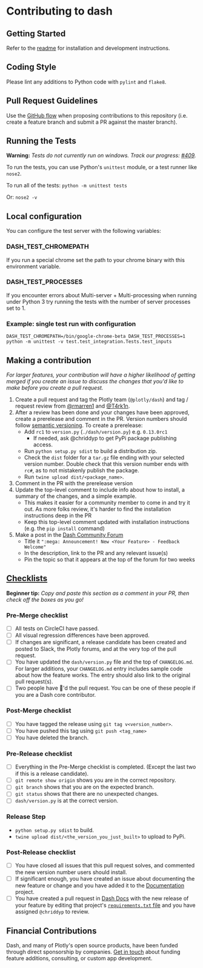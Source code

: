 # Contributing to dash

## Getting Started

Refer to the [readme](README.md) for installation and development instructions.

## Coding Style

Please lint any additions to Python code with `pylint` and `flake8`.

## Pull Request Guidelines

Use the [GitHub flow][] when proposing contributions to this repository (i.e. create a feature branch and submit a PR against the master branch).

## Running the Tests

**Warning:** _Tests do not currently run on windows. Track our progress: [#409](https://github.com/plotly/dash/issues/409)._

To run the tests, you can use Python's `unittest` module, or a test runner like `nose2`.

To run all of the tests:
`python -m unittest tests`

Or:
`nose2 -v`

## Local configuration
You can configure the test server with the following variables:
### DASH_TEST_CHROMEPATH
If you run a special chrome set the path to your chrome binary with this environment variable.

### DASH_TEST_PROCESSES
If you encounter errors about Multi-server + Multi-processing when running under Python 3 try running the tests with the number of server processes set to 1.

### Example: single test run with configuration
```
DASH_TEST_CHROMEPATH=/bin/google-chrome-beta DASH_TEST_PROCESSES=1 python -m unittest -v test.test_integration.Tests.test_inputs
```

## Making a contribution
_For larger features, your contribution will have a higher likelihood of getting merged if you create an issue to discuss the changes that you'd like to make before you create a pull request._

1. Create a pull request and tag the Plotly team (`@plotly/dash`) and tag / request review from [@rmarren1](https://github.com/rmarren1) and [@T4rk1n](https://github.com/T4rk1n).
2. After a review has been done and your changes have been approved, create a prerelease and comment in the PR. Version numbers should follow [semantic versioning][]. To create a prerelease:
    * Add `rc1` to `version.py` (`./dash/version.py`) e.g. `0.13.0rc1`
        - If needed, ask @chriddyp to get PyPi package publishing access.
    * Run `python setup.py sdist` to build a distribution zip.
    * Check the `dist` folder for a `tar.gz` file ending with your selected version number. Double check that this version number ends with `rc#`, as to not mistakenly publish the package.
    * Run `twine upload dist/<package_name>`.
3. Comment in the PR with the prerelease version
4. Update the top-level comment to include info about how to install, a summary of the changes, and a simple example.
    * This makes it easier for a community member to come in and try it out. As more folks review, it's harder to find the installation instructions deep in the PR
    * Keep this top-level comment updated with installation instructions (e.g. the `pip install` command)
5. Make a post in the [Dash Community Forum][]
    * Title it `":mega: Announcement! New <Your Feature> - Feedback Welcome"`
    * In the description, link to the PR and any relevant issue(s)
    * Pin the topic so that it appears at the top of the forum for two weeks

## [Checklists](http://rs.io/unreasonable-effectiveness-of-checklists/)
**Beginner tip:** _Copy and paste this section as a comment in your PR, then check off the boxes as you go!_
### Pre-Merge checklist
- [ ] All tests on CircleCI have passed.
- [ ] All visual regression differences have been approved.
- [ ] If changes are significant, a release candidate has been created and posted to Slack, the Plotly forums, and at the very top of the pull request.
- [ ] You have updated the `dash/version.py` file and the top of `CHANGELOG.md`. For larger additions, your `CHANGELOG.md` entry includes sample code about how the feature works. The entry should also link to the original pull request(s).
- [ ] Two people have :dancer:'d the pull request. You can be one of these people if you are a Dash core contributor.

### Post-Merge checklist
- [ ] You have tagged the release using `git tag v<version_number>`.
- [ ] You have pushed this tag using `git push <tag_name>`
- [ ] You have deleted the branch.

### Pre-Release checklist
- [ ] Everything in the Pre-Merge checklist is completed. (Except the last two if this is a release candidate).
- [ ] `git remote show origin` shows you are in the correct repository.
- [ ] `git branch` shows that you are on the expected branch.
- [ ] `git status` shows that there are no unexpected changes.
- [ ] `dash/version.py` is at the correct version.

### Release Step
- `python setup.py sdist` to build.
- `twine upload dist/<the_version_you_just_built>` to upload to PyPi.

### Post-Release checklist
- [ ] You have closed all issues that this pull request solves, and commented the new version number users should install.
- [ ] If significant enough, you have created an issue about documenting the new feature or change and you have added it to the [Documentation] project.
- [ ] You have created a pull request in [Dash Docs] with the new release of your feature by editing that project's [`requirements.txt` file](https://github.com/plotly/dash-docs/blob/master/requirements.txt) and you have assigned `@chriddyp` to review.

## Financial Contributions

Dash, and many of Plotly's open source products, have been funded through direct sponsorship by companies. [Get in touch] about funding feature additions, consulting, or custom app development.

[Dash Core Components]: https://dash.plot.ly/dash-core-components
[Dash HTML Components]: https://github.com/plotly/dash-html-components
[write your own components]: https://dash.plot.ly/plugins
[Dash Component Biolerplate]: https://github.com/plotly/dash-component-boilerplate
[issues]: https://github.com/plotly/dash-core-components/issues 
[GitHub flow]: https://guides.github.com/introduction/flow/
[eslintrc-react.json]: https://github.com/plotly/dash-components-archetype/blob/master/config/eslint/eslintrc-react.json
[contributors]: https://github.com/plotly/dash-core-components/graphs/contributors
[semantic versioning]: https://semver.org/
[Dash Community Forum]: https://community.plot.ly/c/dash
[Confirmation Modal component]: https://github.com/plotly/dash-core-components/pull/211#issue-195280462
[Confirmation Modal announcement]: https://community.plot.ly/t/announcing-dash-confirmation-modal-feedback-welcome/11627
[Get in touch]: https://plot.ly/products/consulting-and-oem
[Documentation]: https://github.com/orgs/plotly/projects/8
[Dash Docs]: https://github.com/plotly/dash-docs
